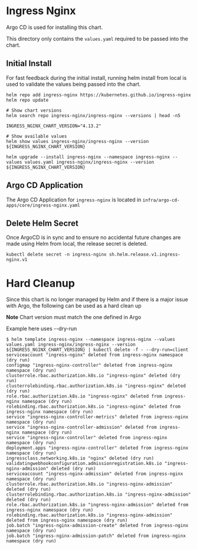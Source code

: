 # Ingress Nginx
Argo CD is used for installing this chart.

This directory only contains the `values.yaml` required to be passed into the chart.

## Initial Install
For fast feedback during the initial install, running helm install from local is used to validate the values being passed into the chart.

```shell
helm repo add ingress-nginx https://kubernetes.github.io/ingress-nginx
helm repo update

# Show chart versions
helm search repo ingress-nginx/ingress-nginx --versions | head -n5

INGRESS_NGINX_CHART_VERSION="4.13.2"

# Show available values
helm show values ingress-nginx/ingress-nginx --version ${INGRESS_NGINX_CHART_VERSION}

helm upgrade --install ingress-nginx --namespace ingress-nginx --values values.yaml ingress-nginx/ingress-nginx --version ${INGRESS_NGINX_CHART_VERSION}
```

## Argo CD Application
The Argo CD Application for `ingress-nginx` is located in `infra/argo-cd-apps/core/ingress-nginx.yaml`

## Delete Helm Secret
Once ArgoCD is in sync and to ensure no accidental future changes are made using Helm from local, the release secret is deleted.
```shell
kubectl delete secret -n ingress-nginx sh.helm.release.v1.ingress-nginx.v1
```

# Hard Cleanup
Since this chart is no longer managed by Helm and if there is a major issue with Argo, the following can be used as a hard clean up

**Note** Chart version must match the one defined in Argo

Example here uses --dry-run
```
$ helm template ingress-nginx --namespace ingress-nginx --values values.yaml ingress-nginx/ingress-nginx --version ${INGRESS_NGINX_CHART_VERSION} | kubectl delete -f - --dry-run=client
serviceaccount "ingress-nginx" deleted from ingress-nginx namespace (dry run)
configmap "ingress-nginx-controller" deleted from ingress-nginx namespace (dry run)
clusterrole.rbac.authorization.k8s.io "ingress-nginx" deleted (dry run)
clusterrolebinding.rbac.authorization.k8s.io "ingress-nginx" deleted (dry run)
role.rbac.authorization.k8s.io "ingress-nginx" deleted from ingress-nginx namespace (dry run)
rolebinding.rbac.authorization.k8s.io "ingress-nginx" deleted from ingress-nginx namespace (dry run)
service "ingress-nginx-controller-metrics" deleted from ingress-nginx namespace (dry run)
service "ingress-nginx-controller-admission" deleted from ingress-nginx namespace (dry run)
service "ingress-nginx-controller" deleted from ingress-nginx namespace (dry run)
deployment.apps "ingress-nginx-controller" deleted from ingress-nginx namespace (dry run)
ingressclass.networking.k8s.io "nginx" deleted (dry run)
validatingwebhookconfiguration.admissionregistration.k8s.io "ingress-nginx-admission" deleted (dry run)
serviceaccount "ingress-nginx-admission" deleted from ingress-nginx namespace (dry run)
clusterrole.rbac.authorization.k8s.io "ingress-nginx-admission" deleted (dry run)
clusterrolebinding.rbac.authorization.k8s.io "ingress-nginx-admission" deleted (dry run)
role.rbac.authorization.k8s.io "ingress-nginx-admission" deleted from ingress-nginx namespace (dry run)
rolebinding.rbac.authorization.k8s.io "ingress-nginx-admission" deleted from ingress-nginx namespace (dry run)
job.batch "ingress-nginx-admission-create" deleted from ingress-nginx namespace (dry run)
job.batch "ingress-nginx-admission-patch" deleted from ingress-nginx namespace (dry run)
```
